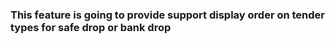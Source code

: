 ### This feature is going to provide support display order on tender types for safe drop or bank drop
